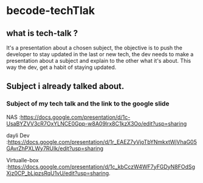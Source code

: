 # becode-techTlak

## what is tech-talk ?
It's a presentation about a chosen subject, the objective is to push the developer to stay updated in the last or new tech, the dev needs to make a presentation about a subject and explain to the other what it's about. This way the dev, get a habit of staying updated.

## Subject i already talked about.
### Subject of my tech talk and the link to the google slide

NAS :<a>https://docs.google.com/presentation/d/1c-UsaBYZVV3cR7OxYLNCE0Gpp-w8A09lrx8C1kzX3Oo/edit?usp=sharing</a>

dayli Dev :<a>https://docs.google.com/presentation/d/1r_EAEZ7yVjoTbYNmkxtWjVhaG05GAvrZhPXLWy7RUIk/edit?usp=sharing</a>

Virtualle-box :<a>https://docs.google.com/presentation/d/1c_kbCczW4WF7yFGDyN8FOdSgXjz0CP_bLjpzsRqU1vU/edit?usp=sharing</a>.

